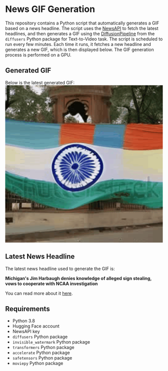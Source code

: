 # News GIF Generation
This repository contains a Python script that automatically generates a GIF based on a news headline. The script uses the [NewsAPI](https://newsapi.org/) to fetch the latest headlines, and then generates a GIF using the [DiffusionPipeline](https://github.com/huggingface/diffusers) from the `diffusers` Python package for Text-to-Video task.
The script is scheduled to run every few minutes. Each time it runs, it fetches a new headline and generates a new GIF, which is then displayed below. The GIF generation process is performed on a GPU.

## Generated GIF
Below is the latest generated GIF:
![Generated GIF](output.gif?raw=true&v=1697859226)

## Latest News Headline
The latest news headline used to generate the GIF is:

**Michigan's Jim Harbaugh denies knowledge of alleged sign stealing, vows to cooperate with NCAA investigation**

You can read more about it [here](https://www.cbssports.com/college-football/news/michigans-jim-harbaugh-denies-knowledge-of-alleged-sign-stealing-vows-to-cooperate-with-ncaa-investigation/).

## Requirements
- Python 3.8
- Hugging Face account
- NewsAPI key
- `diffusers` Python package
- `invisible_watermark` Python package
- `transformers` Python package
- `accelerate` Python package
- `safetensors` Python package
- `moviepy` Python package

